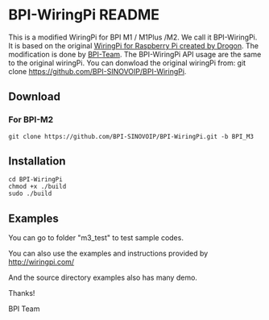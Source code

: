 # BPI-WiringPi README

This is a modified WiringPi for BPI M1 / M1Plus /M2. We call it BPI-WiringPi.
It is based on the original [WiringPi for Raspberry Pi created by Drogon](http://wiringpi.com/).
The modification is done by [BPI-Team](http://www.banana-pi.org/). The BPI-WiringPi API usage are the same to the original wiringPi.
You can donwload the original wiringPi from:
git clone https://github.com/BPI-SINOVOIP/BPI-WiringPi.

## Download
### For BPI-M2
    git clone https://github.com/BPI-SINOVOIP/BPI-WiringPi.git -b BPI_M3
## Installation
    cd BPI-WiringPi
    chmod +x ./build
    sudo ./build
    
## Examples

You can go to folder "m3_test" to test sample codes.

You can also use the examples and instructions provided by http://wiringpi.com/

And the source directory examples also has many demo.

Thanks!

BPI Team

